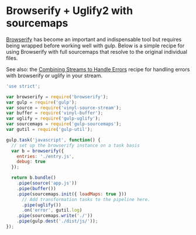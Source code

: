 # Browserify + Uglify2 with sourcemaps

[Browserify](https://github.com/browserify/browserify) has become an important 
and indispensable tool but requires being wrapped before working well with gulp. 
Below is a simple recipe for using Browserify with full sourcemaps that resolve 
to the original individual files.

See also: the 
[Combining Streams to Handle Errors](combining-streams-to-handle-errors.md) 
recipe for handling errors with browserify or uglify in your stream.

``` javascript
'use strict';

var browserify = require('browserify');
var gulp = require('gulp');
var source = require('vinyl-source-stream');
var buffer = require('vinyl-buffer');
var uglify = require('gulp-uglify');
var sourcemaps = require('gulp-sourcemaps');
var gutil = require('gulp-util');

gulp.task('javascript', function() {
  // set up the browserify instance on a task basis
  var b = browserify({
    entries: './entry.js',
    debug: true
  });

  return b.bundle()
    .pipe(source('app.js'))
    .pipe(buffer())
    .pipe(sourcemaps.init({ loadMaps: true }))
      // Add transformation tasks to the pipeline here.
      .pipe(uglify())
      .on('error', gutil.log)
    .pipe(sourcemaps.write('./'))
    .pipe(gulp.dest('./dist/js/'));
});
```
